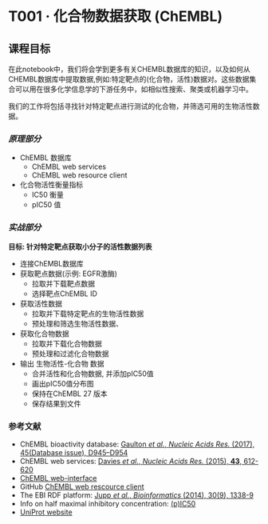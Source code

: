 # T001 · 化合物数据获取 (ChEMBL)

## 课程目标

在此notebook中，我们将会学到更多有关CHEMBL数据库的知识，以及如何从CHEMBL数据库中提取数据,例如:特定靶点的(化合物，活性)数据对。这些数据集合可以用在很多化学信息学的下游任务中，如相似性搜索、聚类或机器学习中。

我们的工作将包括寻找针对特定靶点进行测试的化合物，并筛选可用的生物活性数据。

### *原理部分*

* ChEMBL 数据库
    * ChEMBL web services
    * ChEMBL web resource client
* 化合物活性衡量指标
    * IC50 衡量
    * pIC50 值

### *实战部分*
    
**目标: 针对特定靶点获取小分子的活性数据列表**

* 连接ChEMBL数据库
* 获取靶点数据(示例: EGFR激酶)
    * 拉取并下载靶点数据
    * 选择靶点ChEMBL ID
* 获取活性数据
    * 拉取并下载特定靶点的生物活性数据
    * 预处理和筛选生物活性数据、
* 获取化合物数据
    * 拉取并下载化合物数据
    * 预处理和过滤化合物数据
* 输出 生物活性-化合物 数据
    * 合并活性和化合物数据, 并添加pIC50值
    * 画出pIC50值分布图
    * 保持在ChEMBL 27 版本
    * 保存结果到文件

### 参考文献

* ChEMBL bioactivity database: [Gaulton *et al.*, <i>Nucleic Acids Res.</i> (2017), 45(Database issue), D945–D954](https://www.ncbi.nlm.nih.gov/pmc/articles/PMC5210557/)
* ChEMBL web services: [Davies *et al.*, <i>Nucleic Acids Res.</i> (2015), <b>43</b>, 612-620](https://academic.oup.com/nar/article/43/W1/W612/2467881) 
* [ChEMBL web-interface](https://www.ebi.ac.uk/chembl/)
*  GitHub [ChEMBL web rescource client](https://github.com/chembl/chembl_webresource_client)
* The EBI RDF platform: [Jupp *et al.*, <i>Bioinformatics </i> (2014), 30(9), 1338-9](https://www.ncbi.nlm.nih.gov/pubmed/24413672)
* Info on half maximal inhibitory concentration: [(p)IC50](https://en.wikipedia.org/wiki/IC50)
* [UniProt website](https://www.uniprot.org/)